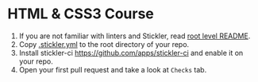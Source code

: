 # HTML & CSS3 Course

1. If you are not familiar with linters and Stickler, read [root level README](../README.md).
2. Copy [.stickler.yml](./.stickler.yml) to the root directory of your repo.
2. Install stickler-ci https://github.com/apps/stickler-ci and enable it on your repo.
3. Open your first pull request and take a look at `Checks` tab.
